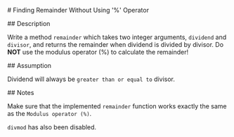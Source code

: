 # Finding Remainder Without Using '%' Operator

## Description

Write a method `remainder` which takes two integer arguments, `dividend` and `divisor`, and returns the remainder when dividend is divided by divisor. Do **NOT** use the modulus operator (%) to calculate the remainder!

## Assumption

Dividend will always be `greater than or equal to` divisor.

## Notes

Make sure that the implemented `remainder` function works exactly the same as the `Modulus operator (%)`.

`divmod` has also been disabled.
